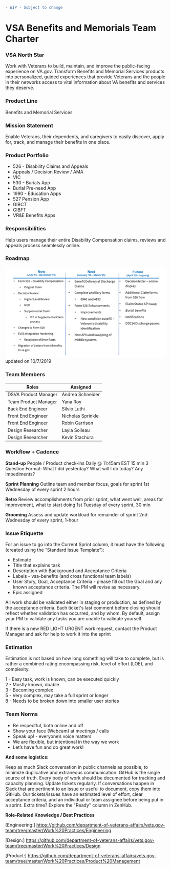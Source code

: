```diff
- WIP - Subject to change
```

# **VSA Benefits and Memorials Team Charter**

### **VSA North Star**
Work with Veterans to build, maintain, and improve the public-facing experience on VA.gov. Transform Benefits and Memorial Services products into personalized, guided experiences that provide Veterans and the people in their networks access to vital information about VA benefits and services they deserve.

### **Product Line** 
Benefits and Memorial Services 

### **Mission Statement**
Enable Veterans, their dependents, and caregivers to easily discover, apply for, track, and manage their benefits in one place.

### **Product Portfolio**
  * 526 - Disability Claims and Appeals
  * Appeals / Decision Review / AMA
  * VIC
  * 530 - Burials App
  * Burial Pre-need App
  * 1990 - Education Apps
  * 527 Pension App
  * GIBCT
  * GIBFT
  * VR&E Benefits Apps

### **Responsibilities**
Help users manage their entire Disability Compensation claims, reviews and appeals process seamlessly online. 

### **Roadmap**
![Roadmap](https://github.com/department-of-veterans-affairs/va.gov-team/blob/master/teams/vsa/teams/benefits-memorials/Benefits%20and%20Memorials%20Roadmap.png)
updated on 10/7/2019

### **Team Members**

|**Roles**              |**Assigned**                        |
|-----------------------|------------------------------------|
|DSVA Product Manager   |Andrea Schneider                    |
|Team Product Manager   |Yana Roy                            |
|Back End Engineer      |Silvio Luthi                        |
|Front End Engineer     |Nicholas Sprinkle                   |
|Front End Engineer     |Robin Garrison                      |
|Design Researcher      |Layla Soileau                       |
|Design Researcher      |Kevin Stachura                      |


### **Workflow + Cadence**

**Stand-up**
People / Product check-ins
Daily @ 11:45am EST
15 min
3 Question Format: What I did yesterday? What will I do today? Any impediments?

**Sprint Planning**
Outline team and member focus, goals for sprint
1st Wednesday of every sprint
2 hours

**Retro**
Review accomplishments from prior sprint, what went well, areas for improvement, what to start doing
1st Tuesday of every sprint, 30 min

**Grooming** 
Assess and update workload for remainder of sprint
2nd Wednesday of every sprint, 1-hour

### **Issue Etiquette**
For an issue to go into the Current Sprint column, it must have the following (created using the “Standard Issue Template”):
  * Estimate
  * Title that explains task
  * Description with Background and Acceptance Criteria
  * Labels - vsa-benefits (and cross functional team labels)
  * User Story, Goal, Acceptance Criteria - please fill out the Goal and any known acceptance criteria. The PM will revise as necessary.
  * Epic assigned
  
All work should be validated either in staging or production, as defined by the acceptance criteria. Each ticket's last comment before closing should reflect whether validation has occurred, and by whom. By default, assign your PM to validate any tasks you are unable to validate yourself.

If there is a new RED LIGHT URGENT work request, contact the Product Manager and ask for help to work it into the sprint

### **Estimation**
Estimation is not based on how long something will take to complete, but is rather a combined rating encompassing risk, level of effort (LOE), and complexity.

1 - Easy task, work is known, can be executed quickly  
2 - Mostly known, doable   
3 - Becoming complex  
5 - Very complex, may take a full sprint or longer  
8 - Needs to be broken down into smaller user stories  


### **Team Norms**

  * Be respectful, both online and off
  * Show your face (Webcam) at meetings / calls
  * Speak up! - everyone’s voice matters
  * We are flexible, but intentional in the way we work
  * Let’s have fun and do great work!

**And some logistics:**

Keep as much Slack conversation in public channels as possible, to minimize duplicative and extraneous communication.
GitHub is the single source of truth. Every body of work should be documented for tracking and capacity planning.
Update tickets regularly. If conversations happen in Slack that are pertinent to an issue or useful to document, copy them into GitHub.
Our tickets/issues have an estimated level of effort, clear acceptance criteria, and an individual or team assignee before being put in a sprint.
Extra time? Explore the "Ready" column in ZenHub.

**Role-Related Knowledge / Best Practices**

[Engineering:] https://github.com/department-of-veterans-affairs/vets.gov-team/tree/master/Work%20Practices/Engineering

[Design:] https://github.com/department-of-veterans-affairs/vets.gov-team/tree/master/Work%20Practices/Design

[Product:] https://github.com/department-of-veterans-affairs/vets.gov-team/tree/master/Work%20Practices/Product%20Management
